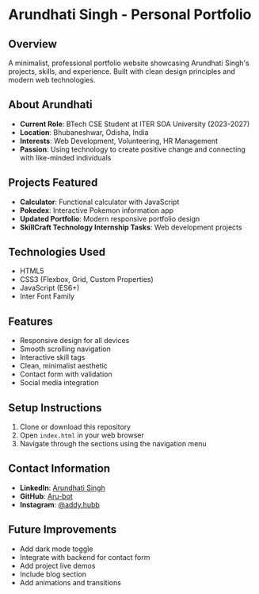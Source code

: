 # Arundhati Singh - Personal Portfolio

## Overview
A minimalist, professional portfolio website showcasing Arundhati Singh's projects, skills, and experience. Built with clean design principles and modern web technologies.

## About Arundhati
- **Current Role**: BTech CSE Student at ITER SOA University (2023-2027)
- **Location**: Bhubaneshwar, Odisha, India
- **Interests**: Web Development, Volunteering, HR Management
- **Passion**: Using technology to create positive change and connecting with like-minded individuals

## Projects Featured
- **Calculator**: Functional calculator with JavaScript
- **Pokedex**: Interactive Pokemon information app
- **Updated Portfolio**: Modern responsive portfolio design
- **SkillCraft Technology Internship Tasks**: Web development projects

## Technologies Used
- HTML5
- CSS3 (Flexbox, Grid, Custom Properties)
- JavaScript (ES6+)
- Inter Font Family

## Features
- Responsive design for all devices
- Smooth scrolling navigation
- Interactive skill tags
- Clean, minimalist aesthetic
- Contact form with validation
- Social media integration

## Setup Instructions
1. Clone or download this repository
2. Open `index.html` in your web browser
3. Navigate through the sections using the navigation menu

## Contact Information
- **LinkedIn**: [Arundhati Singh](https://www.linkedin.com/in/arundhatisingh0101/)
- **GitHub**: [Aru-bot](https://github.com/Aru-bot)
- **Instagram**: [@addy.hubb](https://www.instagram.com/addy.hubb)

## Future Improvements
- Add dark mode toggle
- Integrate with backend for contact form
- Add project live demos
- Include blog section
- Add animations and transitions 